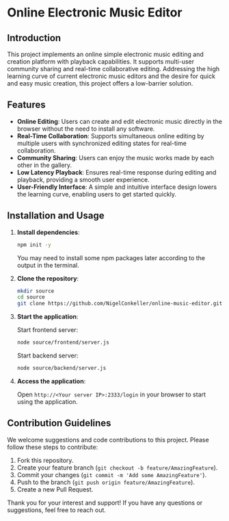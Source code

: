 # Online Electronic Music Editor

## Introduction

This project implements an online simple electronic music editing and creation platform with playback capabilities. It supports multi-user community sharing and real-time collaborative editing. Addressing the high learning curve of current electronic music editors and the desire for quick and easy music creation, this project offers a low-barrier solution.

## Features

- **Online Editing**: Users can create and edit electronic music directly in the browser without the need to install any software.
- **Real-Time Collaboration**: Supports simultaneous online editing by multiple users with synchronized editing states for real-time collaboration.
- **Community Sharing**: Users can enjoy the music works made by each other in the gallery.
- **Low Latency Playback**: Ensures real-time response during editing and playback, providing a smooth user experience.
- **User-Friendly Interface**: A simple and intuitive interface design lowers the learning curve, enabling users to get started quickly.

## Installation and Usage

1. **Install dependencies**:

    ```bash
    npm init -y
    ```

    You may need to install some npm packages later according to the output in the terminal.

2. **Clone the repository**:

    ```bash
    mkdir source
    cd source
    git clone https://github.com/NigelConkeller/online-music-editor.git
    ```

3. **Start the application**:

   Start frontend server:
    ```bash
    node source/frontend/server.js
    ```
    
    Start backend server:
    ```bash
    node source/backend/server.js
    ```

4. **Access the application**:

    Open `http://<Your server IP>:2333/login` in your browser to start using the application.

## Contribution Guidelines

We welcome suggestions and code contributions to this project. Please follow these steps to contribute:

1. Fork this repository.
2. Create your feature branch (`git checkout -b feature/AmazingFeature`).
3. Commit your changes (`git commit -m 'Add some AmazingFeature'`).
4. Push to the branch (`git push origin feature/AmazingFeature`).
5. Create a new Pull Request.

Thank you for your interest and support! If you have any questions or suggestions, feel free to reach out.
